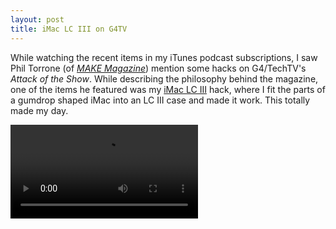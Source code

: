 ```yaml
---
layout: post
title: iMac LC III on G4TV
---
```

While watching the recent items in my iTunes podcast subscriptions, I saw Phil Torrone (of _[MAKE Magazine](http://www.makezine.com/)_) mention some hacks on G4/TechTV's _Attack of the Show_. While describing the philosophy behind the magazine, one of the items he featured was my [iMac LC III](/2005/06/20/imac-lc-iii/) hack, where I fit the parts of a gumdrop shaped iMac into an LC III case and made it work. This totally made my day.

<video src="/assets/imac-lc-iii-techtv.mp4" controls />
